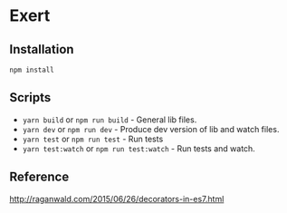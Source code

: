 # Exert


## Installation

```
npm install
```


## Scripts

* `yarn build` or `npm run build` - General lib files.
* `yarn dev` or `npm run dev` - Produce dev version of lib and watch files.
* `yarn test` or `npm run test` - Run tests
* `yarn test:watch` or `npm run test:watch` - Run tests and watch.



## Reference
http://raganwald.com/2015/06/26/decorators-in-es7.html

